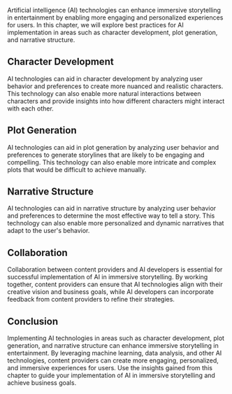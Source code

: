 
Artificial intelligence (AI) technologies can enhance immersive storytelling in entertainment by enabling more engaging and personalized experiences for users. In this chapter, we will explore best practices for AI implementation in areas such as character development, plot generation, and narrative structure.

Character Development
---------------------

AI technologies can aid in character development by analyzing user behavior and preferences to create more nuanced and realistic characters. This technology can also enable more natural interactions between characters and provide insights into how different characters might interact with each other.

Plot Generation
---------------

AI technologies can aid in plot generation by analyzing user behavior and preferences to generate storylines that are likely to be engaging and compelling. This technology can also enable more intricate and complex plots that would be difficult to achieve manually.

Narrative Structure
-------------------

AI technologies can aid in narrative structure by analyzing user behavior and preferences to determine the most effective way to tell a story. This technology can also enable more personalized and dynamic narratives that adapt to the user's behavior.

Collaboration
-------------

Collaboration between content providers and AI developers is essential for successful implementation of AI in immersive storytelling. By working together, content providers can ensure that AI technologies align with their creative vision and business goals, while AI developers can incorporate feedback from content providers to refine their strategies.

Conclusion
----------

Implementing AI technologies in areas such as character development, plot generation, and narrative structure can enhance immersive storytelling in entertainment. By leveraging machine learning, data analysis, and other AI technologies, content providers can create more engaging, personalized, and immersive experiences for users. Use the insights gained from this chapter to guide your implementation of AI in immersive storytelling and achieve business goals.
